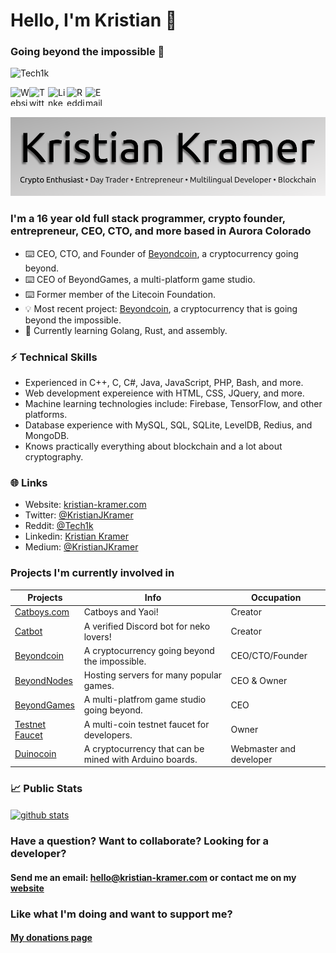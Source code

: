 <h1 align="left">Hello, I'm Kristian 👋</h1>
<h3 align="left">Going beyond the impossible 🚀</h3>

<p align="left"> <img src="https://komarev.com/ghpvc/?username=Tech1k&label=Profile%20views&color=0e75b6&style=flat" alt="Tech1k" /> </p>

<a href="https://kristian-kramer.com">
  <img align="left" alt="Website" width="30px" height="30px" src="https://kristian-kramer.com/assets/img/website.png" />
</a>
<a href="https://twitter.com/kristianjkramer">
  <img align="left" alt="Twitter" width="30px" height="30px" src="https://kristian-kramer.com/assets/img/twitter.png" />
</a>
<a href="https://www.linkedin.com/in/kristian-kramer/">
  <img align="left" alt="Linkedin" width="30px" height="30px" src="https://kristian-kramer.com/assets/img/linkedin.png" />
</a>
<a href="https://reddit.com/u/tech1k">
  <img align="left" alt="Reddit" width="30px" height="30px" src="https://kristian-kramer.com/assets/img/reddit.png" />
</a>
<a href="mailto:hello@kristian-kramer.com">
  <img align="left" alt="Email" width="30px" height="30px" src="https://kristian-kramer.com/assets/img/mail.png" />
</a>
<br />
<br />

![Kristian Kramer](kristian-og-banner-github.png)

### I'm a 16 year old full stack programmer, crypto founder, entrepreneur, CEO, CTO, and more based in Aurora Colorado

- ⌨️  CEO, CTO, and Founder of [Beyondcoin](https://beyondcoin.io), a cryptocurrency going beyond.
- ⌨️  CEO of BeyondGames, a multi-platform game studio.
- ⌨️  Former member of the Litecoin Foundation.
- 💡   Most recent project: [Beyondcoin](https://github.com/beyondcoin-project), a cryptocurrency that is going beyond the impossible.
- 🌱  Currently learning Golang, Rust, and assembly.

### ⚡️ Technical Skills
- Experienced in C++, C, C#, Java, JavaScript, PHP, Bash, and more. 
- Web development expereience with HTML, CSS, JQuery, and more.
- Machine learning technologies include: Firebase, TensorFlow, and other platforms.
- Database experience with MySQL, SQL, SQLite, LevelDB, Redius, and MongoDB.
- Knows practically everything about blockchain and a lot about cryptography.

### 🌐 Links

- Website: <a href="https://kristian-kramer.com" target="_blank">kristian-kramer.com</a>
- Twitter: <a href="https://twitter.com/kristianjkramer" target="_blank">@KristianJKramer</a>
- Reddit: <a href="https://reddit.com/u/tech1k" target="_blank">@Tech1k</a>
- Linkedin: <a href="https://linkedin.com/in/kristian-kramer" target="_blank">Kristian Kramer</a>
- Medium: <a href="https://medium.com/@kristianjkramer" target="_blank">@KristianJKramer</a>

### Projects I'm currently involved in
| Projects | Info | Occupation |
|--------------------------------------------------|------------------------------------------------------------------------------------------------|-----------------------------------------------------------|
| [Catboys.com](https://catboys.com) | Catboys and Yaoi! | Creator |
| [Catbot](https://catbot.dev) | A verified Discord bot for neko lovers! | Creator |
| [Beyondcoin](https://beyondcoin.io) | A cryptocurrency going beyond the impossible. | CEO/CTO/Founder |
| [BeyondNodes](https://beyondnodes.net) | Hosting servers for many popular games. | CEO & Owner | 
| [BeyondGames](https://beyondgames.io) | A multi-platfrom game studio going beyond. | CEO |
| [Testnet Faucet](https://testnet-faucet.com) | A multi-coin testnet faucet for developers. | Owner |
| [Duinocoin](https://duinocoin.com) | A cryptocurrency that can be mined with Arduino boards. | Webmaster and developer |

### 📈 Public Stats

<a href="#">
  <img align="center" src="https://github-readme-stats.vercel.app/api?username=tech1k&show_icons=true?count_private=true&theme=algolia" alt="github stats" />
</a>

### Have a question? Want to collaborate? Looking for a developer?
#### Send me an email: <a href="mailto:hello@kristian-kramer.com">hello@kristian-kramer.com</a> or contact me on my <a href="https://kristian-kramer.com/#contact">website</a>

### Like what I'm doing and want to support me?
#### <a href="https://kristian-kramer.com/donate">My donations page</a>
